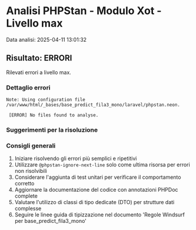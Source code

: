 # Analisi PHPStan - Modulo Xot - Livello max

Data analisi: 2025-04-11 13:01:32

## Risultato: ERRORI

Rilevati  errori a livello max.

### Dettaglio errori
```
Note: Using configuration file /var/www/html/_bases/base_predict_fila3_mono/laravel/phpstan.neon.

 [ERROR] No files found to analyse.                                             
```

### Suggerimenti per la risoluzione

### Consigli generali

1. Iniziare risolvendo gli errori più semplici e ripetitivi
2. Utilizzare `@phpstan-ignore-next-line` solo come ultima risorsa per errori non risolvibili
3. Considerare l'aggiunta di test unitari per verificare il comportamento corretto
4. Aggiornare la documentazione del codice con annotazioni PHPDoc complete
5. Valutare l'utilizzo di classi di tipo dedicate (DTO) per strutture dati complesse
6. Seguire le linee guida di tipizzazione nel documento 'Regole Windsurf per base_predict_fila3_mono'
